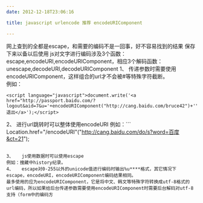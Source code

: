 ```yaml
---
date: 2012-12-18T23:06:16

title: javascript urlencode 推荐 encodeURIComponent

---
```


网上查到的全都是escape，和需要的编码不是一回事，好不容易找到的结果 保存下来以备以后使用
js对文字进行编码涉及3个函数：escape,encodeURI,encodeURIComponent，相应3个解码函数：unescape,decodeURI,decodeURIComponent
1、   传递参数时需要使用encodeURIComponent，这样组合的url才不会被#等特殊字符截断。                            
例如：
```
<script language="javascript">document.write('<a href="http://passport.baidu.com/?logout&aid=7&u='+encodeURIComponent("http://cang.baidu.com/bruce42")+'">退出</a>');</script>
```

2、   进行url跳转时可以整体使用encodeURI
例如：```
Location.href="/encodeURI"("http://cang.baidu.com/do/s?word=百度&ct=21");
```

3、   js使用数据时可以使用escape
例如：搜藏中history纪录。
4、   escape对0-255以外的unicode值进行编码时输出%u****格式，其它情况下escape，encodeURI，encodeURIComponent编码结果相同。
最多使用的应为encodeURIComponent，它是将中文、韩文等特殊字符转换成utf-8格式的url编码，所以如果给后台传递参数需要使用encodeURIComponent时需要后台解码对utf-8支持（form中的编码方
